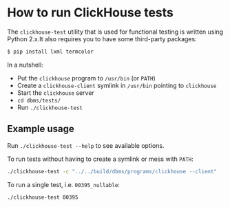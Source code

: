 # How to run ClickHouse tests

The `clickhouse-test` utility that is used for functional testing is written using Python 2.x.It also requires you to have some third-party packages:

```bash
$ pip install lxml termcolor
```

In a nutshell:

- Put the `clickhouse` program to `/usr/bin` (or `PATH`)
- Create a `clickhouse-client` symlink in `/usr/bin` pointing to `clickhouse`
- Start the `clickhouse` server
- `cd dbms/tests/`
- Run `./clickhouse-test`

## Example usage

Run `./clickhouse-test --help` to see available options.

To run tests without having to create a symlink or mess with `PATH`:

```bash
./clickhouse-test -c "../../build/dbms/programs/clickhouse --client"
```

To run a single test, i.e. `00395_nullable`:

```bash
./clickhouse-test 00395
```

